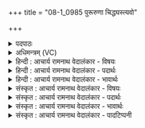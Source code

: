 +++
title = "08-1_0985 पुरूरुणा चिद्ध्यस्त्यवो"

+++
<details><summary>पदपाठः</summary>

पु꣣रूरु꣡णा꣢। पु꣣रु। उरु꣡णा꣢। चि꣣त्। हि꣢। अ꣡स्ति꣢꣯। अ꣡वः꣢꣯। नू꣣न꣢म्। वा꣣म्। वरुण। मि꣡त्र꣢꣯। मि। त्र꣢। व꣡ꣳसि꣢꣯। वा꣣म्। सुमति꣢म्। सु꣣। मति꣢म्। ९८५।
</details>

<details><summary>अधिमन्त्रम् (VC)</summary>

- मित्रावरुणौ
- उरुचक्रिरात्रेयः
- गायत्री
- षड्जः
</details>

<details><summary>हिन्दी : आचार्य रामनाथ वेदालंकार - विषयः</summary>

प्रथम मन्त्र में मित्र और वरुण की स्तुति है।
</details>

<details><summary>हिन्दी : आचार्य रामनाथ वेदालंकार - पदार्थः</summary>

पदार्थान्वय -  हे(मित्र वरुण)परमात्मा और जीवात्मा,राष्ट्रपति और प्रधानमन्त्री,अध्यापक और उपदेशक,प्राण-अपान! (वाम्)तुम्हारी(अवः)रक्षा(नूनम्)निश्चय ही(पुरूरुणा चित् हि)अतिशय विशाल(अस्ति)है। इसलिए मैं(वाम्)तुम्हारी(सुमतिम्)अनुग्रह-बुद्धि को(वंसि)भजूँ ॥१॥
</details>

<details><summary>हिन्दी : आचार्य रामनाथ वेदालंकार - भावार्थः</summary>

भावार्थ -  परमात्मा-जीवात्मा,राष्ट्रपति-प्रधानमन्त्री,अध्यापक-उपदेशक और प्राण-अपान की सुरक्षा पाकर शारीरिक,आत्मिक तथा सामाजिक दृष्टि से हम अति उन्नत हो सकते हैं ॥१॥
</details>

<details><summary>संस्कृत : आचार्य रामनाथ वेदालंकार - विषयः</summary>

तत्रादौ मित्रावरुणौ स्तौति।
</details>

<details><summary>संस्कृत : आचार्य रामनाथ वेदालंकार - पदार्थः</summary>

पदार्थान्वय -  हे(मित्र वरुण)मित्रावरुणौ परमात्मजीवात्मानौ राष्ट्रपतिप्रधानमन्त्रिणौ,अध्यापकोपदेशकौ,प्राणापानौ वा! (वाम्)युवयोः(अवः)रक्षणम्(नूनम्)निश्चयेन(पुरूरुणा चित् हि)पुरूरुणम् एव,अतिशयेन विशालं खलु।[पुरूरुणम् इति प्राप्ते ‘सुपां सुलुक्०’ अ० ७।१।३९ इत्यनेन सोराकारादेशः] (अस्ति)वर्तते। अतः,अहम्(वाम्)युवयोः(सुमतिम्)अनुग्रहबुद्धिम्(वंसि)संभजेयम्।[वन संभक्तौ,उत्तमैकवचने छान्दसं रूपम्]॥१॥२
</details>

<details><summary>संस्कृत : आचार्य रामनाथ वेदालंकार - भावार्थः</summary>

भावार्थ -  परमात्मजीवात्मनो राष्ट्रपतिप्रधानमन्त्रिणोरध्यापकोपदेशकयोः प्राणापानयोश्च सुरक्षां प्राप्य दैहिकात्मिकसामाजिकदृष्ट्या वयमत्युन्नता भवितुं शक्नुमः ॥१॥
</details>

<details><summary>संस्कृत : आचार्य रामनाथ वेदालंकार - पादटिप्पनी</summary>

टिप्पनी -   १. ऋ० ५।७०।१। २. ऋग्भाष्ये दयानन्दर्षिर्मन्त्रमेतं राजपुरुषविषये व्याख्यातवान्।
</details>